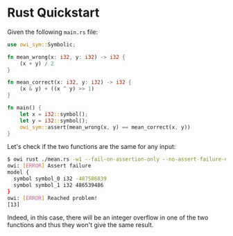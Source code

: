 # Rust Quickstart

Given the following `main.rs` file:

<!-- $MDX file=mean.rs -->
```rs
use owi_sym::Symbolic;

fn mean_wrong(x: i32, y: i32) -> i32 {
    (x + y) / 2
}

fn mean_correct(x: i32, y: i32) -> i32 {
    (x & y) + ((x ^ y) >> 1)
}

fn main() {
    let x = i32::symbol();
    let y = i32::symbol();
    owi_sym::assert(mean_wrong(x, y) == mean_correct(x, y))
}
```

Let's check if the two functions are the same for any input:

```sh
$ owi rust ./mean.rs -w1 --fail-on-assertion-only --no-assert-failure-expression-printing --deterministic-result-order
owi: [ERROR] Assert failure
model {
  symbol symbol_0 i32 -487586839
  symbol symbol_1 i32 486539486
}
owi: [ERROR] Reached problem!
[13]
```

Indeed, in this case, there will be an integer overflow in one of the two functions and thus they won't give the same result.
